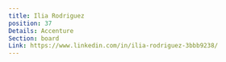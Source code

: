 ```yaml
---
title: Ilia Rodriguez
position: 37
Details: Accenture
Section: board
Link: https://www.linkedin.com/in/ilia-rodriguez-3bbb9238/
---
```


